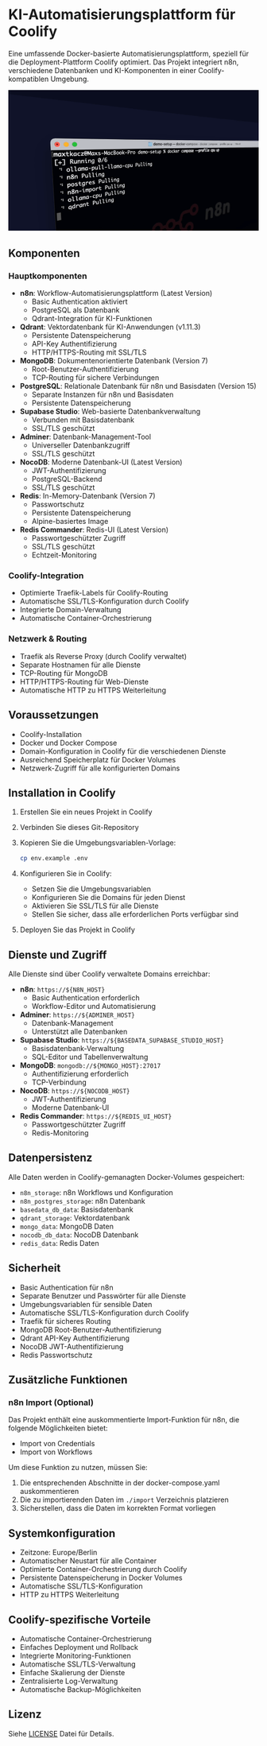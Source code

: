 # KI-Automatisierungsplattform für Coolify

Eine umfassende Docker-basierte Automatisierungsplattform, speziell für die Deployment-Plattform Coolify optimiert. Das Projekt integriert n8n, verschiedene Datenbanken und KI-Komponenten in einer Coolify-kompatiblen Umgebung.

![n8n.io - Screenshot](assets/n8n-demo.gif)

## Komponenten

### Hauptkomponenten

- **n8n**: Workflow-Automatisierungsplattform (Latest Version)
  - Basic Authentication aktiviert
  - PostgreSQL als Datenbank
  - Qdrant-Integration für KI-Funktionen
- **Qdrant**: Vektordatenbank für KI-Anwendungen (v1.11.3)
  - Persistente Datenspeicherung
  - API-Key Authentifizierung
  - HTTP/HTTPS-Routing mit SSL/TLS
- **MongoDB**: Dokumentenorientierte Datenbank (Version 7)
  - Root-Benutzer-Authentifizierung
  - TCP-Routing für sichere Verbindungen
- **PostgreSQL**: Relationale Datenbank für n8n und Basisdaten (Version 15)
  - Separate Instanzen für n8n und Basisdaten
  - Persistente Datenspeicherung
- **Supabase Studio**: Web-basierte Datenbankverwaltung
  - Verbunden mit Basisdatenbank
  - SSL/TLS geschützt
- **Adminer**: Datenbank-Management-Tool
  - Universeller Datenbankzugriff
  - SSL/TLS geschützt
- **NocoDB**: Moderne Datenbank-UI (Latest Version)
  - JWT-Authentifizierung
  - PostgreSQL-Backend
  - SSL/TLS geschützt
- **Redis**: In-Memory-Datenbank (Version 7)
  - Passwortschutz
  - Persistente Datenspeicherung
  - Alpine-basiertes Image
- **Redis Commander**: Redis-UI (Latest Version)
  - Passwortgeschützter Zugriff
  - SSL/TLS geschützt
  - Echtzeit-Monitoring

### Coolify-Integration

- Optimierte Traefik-Labels für Coolify-Routing
- Automatische SSL/TLS-Konfiguration durch Coolify
- Integrierte Domain-Verwaltung
- Automatische Container-Orchestrierung

### Netzwerk & Routing

- Traefik als Reverse Proxy (durch Coolify verwaltet)
- Separate Hostnamen für alle Dienste
- TCP-Routing für MongoDB
- HTTP/HTTPS-Routing für Web-Dienste
- Automatische HTTP zu HTTPS Weiterleitung

## Voraussetzungen

- Coolify-Installation
- Docker und Docker Compose
- Domain-Konfiguration in Coolify für die verschiedenen Dienste
- Ausreichend Speicherplatz für Docker Volumes
- Netzwerk-Zugriff für alle konfigurierten Domains

## Installation in Coolify

1. Erstellen Sie ein neues Projekt in Coolify
2. Verbinden Sie dieses Git-Repository
3. Kopieren Sie die Umgebungsvariablen-Vorlage:

   ```bash
   cp env.example .env
   ```

4. Konfigurieren Sie in Coolify:
   - Setzen Sie die Umgebungsvariablen
   - Konfigurieren Sie die Domains für jeden Dienst
   - Aktivieren Sie SSL/TLS für alle Dienste
   - Stellen Sie sicher, dass alle erforderlichen Ports verfügbar sind

5. Deployen Sie das Projekt in Coolify

## Dienste und Zugriff

Alle Dienste sind über Coolify verwaltete Domains erreichbar:

- **n8n**: `https://${N8N_HOST}`
  - Basic Authentication erforderlich
  - Workflow-Editor und Automatisierung
- **Adminer**: `https://${ADMINER_HOST}`
  - Datenbank-Management
  - Unterstützt alle Datenbanken
- **Supabase Studio**: `https://${BASEDATA_SUPABASE_STUDIO_HOST}`
  - Basisdatenbank-Verwaltung
  - SQL-Editor und Tabellenverwaltung
- **MongoDB**: `mongodb://${MONGO_HOST}:27017`
  - Authentifizierung erforderlich
  - TCP-Verbindung
- **NocoDB**: `https://${NOCODB_HOST}`
  - JWT-Authentifizierung
  - Moderne Datenbank-UI
- **Redis Commander**: `https://${REDIS_UI_HOST}`
  - Passwortgeschützter Zugriff
  - Redis-Monitoring

## Datenpersistenz

Alle Daten werden in Coolify-gemanagten Docker-Volumes gespeichert:

- `n8n_storage`: n8n Workflows und Konfiguration
- `n8n_postgres_storage`: n8n Datenbank
- `basedata_db_data`: Basisdatenbank
- `qdrant_storage`: Vektordatenbank
- `mongo_data`: MongoDB Daten
- `nocodb_db_data`: NocoDB Datenbank
- `redis_data`: Redis Daten

## Sicherheit

- Basic Authentication für n8n
- Separate Benutzer und Passwörter für alle Dienste
- Umgebungsvariablen für sensible Daten
- Automatische SSL/TLS-Konfiguration durch Coolify
- Traefik für sicheres Routing
- MongoDB Root-Benutzer-Authentifizierung
- Qdrant API-Key Authentifizierung
- NocoDB JWT-Authentifizierung
- Redis Passwortschutz

## Zusätzliche Funktionen

### n8n Import (Optional)
Das Projekt enthält eine auskommentierte Import-Funktion für n8n, die folgende Möglichkeiten bietet:
- Import von Credentials
- Import von Workflows

Um diese Funktion zu nutzen, müssen Sie:
1. Die entsprechenden Abschnitte in der docker-compose.yaml auskommentieren
2. Die zu importierenden Daten im `./import` Verzeichnis platzieren
3. Sicherstellen, dass die Daten im korrekten Format vorliegen

## Systemkonfiguration

- Zeitzone: Europe/Berlin
- Automatischer Neustart für alle Container
- Optimierte Container-Orchestrierung durch Coolify
- Persistente Datenspeicherung in Docker Volumes
- Automatische SSL/TLS-Konfiguration
- HTTP zu HTTPS Weiterleitung

## Coolify-spezifische Vorteile

- Automatische Container-Orchestrierung
- Einfaches Deployment und Rollback
- Integrierte Monitoring-Funktionen
- Automatische SSL/TLS-Verwaltung
- Einfache Skalierung der Dienste
- Zentralisierte Log-Verwaltung
- Automatische Backup-Möglichkeiten

## Lizenz

Siehe [LICENSE](LICENSE) Datei für Details.
